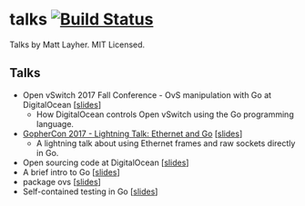 talks [![Build Status](https://travis-ci.org/mdlayher/talks.svg?branch=master)](https://travis-ci.org/mdlayher/talks)
=====

Talks by Matt Layher. MIT Licensed.

Talks
-----

- Open vSwitch 2017 Fall Conference - OvS manipulation with Go at DigitalOcean [[slides](https://www.slideshare.net/LF_OpenvSwitch/lfovs17ovs-manipulation-with-go-at-digitalocean)]
  - How DigitalOcean controls Open vSwitch using the Go programming language.
- [GopherCon 2017 - Lightning Talk: Ethernet and Go](https://www.youtube.com/watch?v=DgNiktCFuBg) [[slides](http://go-talks.appspot.com/github.com/mdlayher/talks/ethernet-and-go.slide#1)]
  - A lightning talk about using Ethernet frames and raw sockets directly in Go.
- Open sourcing code at DigitalOcean [[slides](http://go-talks.appspot.com/github.com/mdlayher/talks/open-sourcing-code-at-digitalocean.slide)]
- A brief intro to Go [[slides](http://go-talks.appspot.com/github.com/mdlayher/talks/a-brief-intro-to-go.slide)]
- package ovs [[slides](http://go-talks.appspot.com/github.com/mdlayher/talks/package-ovs.slide)]
- Self-contained testing in Go [[slides](http://go-talks.appspot.com/github.com/mdlayher/talks/self-contained-testing-in-go.slide)]